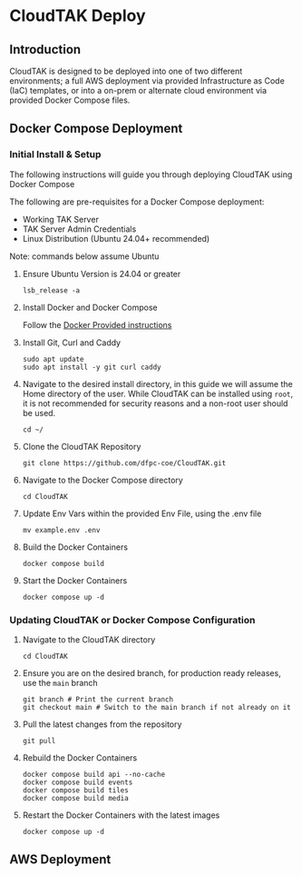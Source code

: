 # CloudTAK Deploy

## Introduction

CloudTAK is designed to be deployed into one of two different environments; a full AWS deployment
via provided Infrastructure as Code (IaC) templates, or into a on-prem or alternate cloud environment
via provided Docker Compose files.

## Docker Compose Deployment

### Initial Install & Setup

The following instructions will guide you through deploying CloudTAK using Docker Compose

The following are pre-requisites for a Docker Compose deployment:

- Working TAK Server
- TAK Server Admin Credentials
- Linux Distribution (Ubuntu 24.04+ recommended)

Note: commands below assume Ubuntu

1. Ensure Ubuntu Version is 24.04 or greater

    ```
    lsb_release -a
    ```

2. Install Docker and Docker Compose

    Follow the [Docker Provided instructions](https://docs.docker.com/engine/install/ubuntu/)

3. Install Git, Curl and Caddy

    ```
    sudo apt update
    sudo apt install -y git curl caddy
    ```

4. Navigate to the desired install directory, in this guide we will assume the Home directory of the user.
    While CloudTAK can be installed using `root`, it is not recommended for security reasons and a non-root user should be used.

    ```
    cd ~/
    ```

5. Clone the CloudTAK Repository

    ```
    git clone https://github.com/dfpc-coe/CloudTAK.git
    ```

6. Navigate to the Docker Compose directory

    ```
    cd CloudTAK
    ```

7. Update Env Vars within the provided Env File, using the .env file

    ```
    mv example.env .env
    ```

8. Build the Docker Containers

    ```
    docker compose build
    ```

9. Start the Docker Containers

    ```
    docker compose up -d
    ```

### Updating CloudTAK or Docker Compose Configuration

1. Navigate to the CloudTAK directory

    ```
    cd CloudTAK
    ```

2. Ensure you are on the desired branch, for production ready releases, use the `main` branch

    ```
    git branch # Print the current branch
    git checkout main # Switch to the main branch if not already on it
    ```

2. Pull the latest changes from the repository

    ```
    git pull
    ```

3. Rebuild the Docker Containers

    ```
    docker compose build api --no-cache
    docker compose build events
    docker compose build tiles
    docker compose build media
    ```

4. Restart the Docker Containers with the latest images

    ```
    docker compose up -d
    ```

## AWS Deployment
